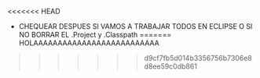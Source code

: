<<<<<<< HEAD
- CHEQUEAR DESPUES SI VAMOS A TRABAJAR TODOS EN ECLIPSE O SI NO BORRAR EL .Project y .Classpath
=======
HOLAAAAAAAAAAAAAAAAAAAAAAAAAA
>>>>>>> d9cf7fb5d014b3356756b7306e8d8ee59c0db861

